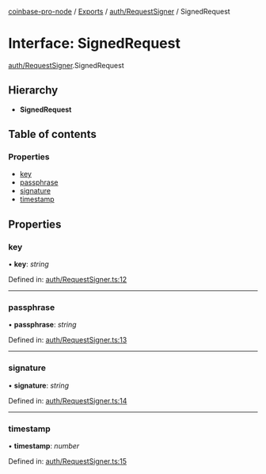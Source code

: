 [coinbase-pro-node](../README.md) / [Exports](../modules.md) / [auth/RequestSigner](../modules/auth_requestsigner.md) / SignedRequest

# Interface: SignedRequest

[auth/RequestSigner](../modules/auth_requestsigner.md).SignedRequest

## Hierarchy

* **SignedRequest**

## Table of contents

### Properties

- [key](auth_requestsigner.signedrequest.md#key)
- [passphrase](auth_requestsigner.signedrequest.md#passphrase)
- [signature](auth_requestsigner.signedrequest.md#signature)
- [timestamp](auth_requestsigner.signedrequest.md#timestamp)

## Properties

### key

• **key**: *string*

Defined in: [auth/RequestSigner.ts:12](https://github.com/bennycode/coinbase-pro-node/blob/004782e/src/auth/RequestSigner.ts#L12)

___

### passphrase

• **passphrase**: *string*

Defined in: [auth/RequestSigner.ts:13](https://github.com/bennycode/coinbase-pro-node/blob/004782e/src/auth/RequestSigner.ts#L13)

___

### signature

• **signature**: *string*

Defined in: [auth/RequestSigner.ts:14](https://github.com/bennycode/coinbase-pro-node/blob/004782e/src/auth/RequestSigner.ts#L14)

___

### timestamp

• **timestamp**: *number*

Defined in: [auth/RequestSigner.ts:15](https://github.com/bennycode/coinbase-pro-node/blob/004782e/src/auth/RequestSigner.ts#L15)
